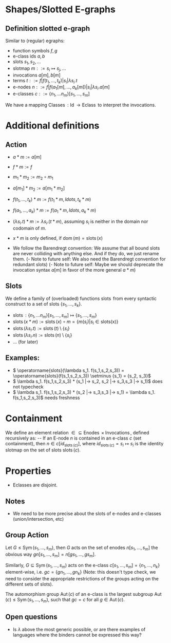 # Shapes/Slotted E-graphs

## Definition slotted e-graph 

Similar to (regular) egraphs:

- function symbols $f,g$
- e-class ids $a,b$
- slots $s_1, s_2, \ldots$
- slotmap $m ::= s_i \mapsto s_j, \ldots$
- invocations $a[m], b[m]$
- terms   $t ::= f | f(t_1,    \ldots, t_k   ) | s_i | \lambda s_i.t$
- e-nodes $n ::= f | f(a_1[m], \ldots, a_k[m]) | s_i | \lambda s_i.a[m]$
- e-classes $c ::= \{ n_1, \ldots n_m \}[s_1, \ldots, s_m]$

We have a mapping $\operatorname{Classes} : \operatorname{Id} \rightarrow \operatorname{Eclass}$ to interpret the invocations. 

# Additional definitions

## Action

- $a * m := a[m]$
- $f * m := f$
- $m_1 * m_2 := m_2 \circ m_1$
- $a[m_1] * m_2 := a[m_1 * m_2]$
- $f(t_1, \ldots, t_k) * m := f(t_1 * m, ldots, t_k * m)$
- $f(a_1, \ldots, a_k) * m := f(a_1 * m, ldots, a_k * m)$
- $(\lambda s_i.t) * m := \lambda s_i. (t * m)$, assuming $s_i$ is neither in the domain nor codomain of $m$.

- $x*m$ is only defined, if $\operatorname{dom}(m) = \operatorname{slots}(x)$
- We follow the Barendregt convention: We assume that all bound slots are never colliding with anything else. And if they do, we just rename them.
(- Note to future self: We also need the Barendregt convention for redundant slots)
(- Note to future self: Maybe we should deprecate the invocation syntax $a[m]$ in favor of the more general $a*m$)

## Slots
We define a family of (overloaded) functions $\operatorname{slots}$ from every syntactic construct to a set of slots $\{ s_1, \ldots, s_k \}$.
- $\operatorname{slots} : \{ n_1, \ldots n_m \}[s_1, \ldots, s_m] \mapsto \{s_1, \ldots, s_m \}$
- $\operatorname{slots}(x*m) := \operatorname{slots}(x) \circ m = \{m(s_i) | s_i \in \operatorname{slots(x)} \}$
- $\operatorname{slots}(\lambda s_i.t) := \operatorname{slots}(t) \setminus \{ s_i \}$
- $\operatorname{slots}(\lambda s_i.n) := \operatorname{slots}(n) \setminus \{ s_i \}$
- $\ldots$ (for later)

## Examples: 
- $ \operatorname{slots}(\lambda s_1. f(s_1,s_2,s_3)) = \operatorname{slots}(f(s_1,s_2,s_3)) \setminus \{s_1\} = \{s_2, s_3\}$ 
- $ \lambda s_1. f(s_1,s_2,s_3) * (s_1 |-> s_2, s_2 |-> s_3,s_3 |-> s_1)$ does not typecheck
- $ \lambda s_1. f(s_1,s_2,s_3) * (s_2 |-> s_3,s_3 |-> s_1) = \lambda s_1. f(s_1,s_2,s_3)$ needs freshness




# Containment
We define an element relation $\in \subseteq \operatorname{Enodes} \times \operatorname{Invocations}$, defined recursively as:
-- If an E-node $n$ is contained in an e-class $c$ (set containment), then $n \in c[id_{\operatorname{slots}(c)}]$, where $id_{\operatorname{slots}(c)} = s_i \mapsto s_i$ is the identity slotmap on the set of slots $\operatorname{slots}(c)$.

# Properties

- Eclasses are disjoint.



## Notes
- We need to be more precise about the slots of e-nodes and e-classes (union/intersection, etc)
  
## Group Action

Let $G \leq \operatorname{Sym}(s_1,\ldots,s_m)$, then $G$ acts on the set of enodes $n[s_1,\ldots,s_m]$ the obvious way $g n[s_1,\ldots,s_m] = n[g s_1, \ldots, g s_m]$. 

Similarly, $G \subseteq \operatorname{Sym}(s_1,\ldots,s_m)$ acts on the e-class $c[s_1, \ldots, s_m] = \{n_1, \ldots, n_k\}$ element-wise, i.e. $g c = \{ g n_1, \ldots, g n_k \}$ (Note: this doesn't type check, we need to consider the appropriate restrictions of the groups acting on the different sets of slots).

The automorphism group $\operatorname{Aut}(c)$ of an e-class is the largest subgroup $\operatorname{Aut}(c) \leq \operatorname{Sym}(s_1,\ldots,s_m)$, such that $g c = c$ for all $g \in \operatorname{Aut}(c)$.



## Open questions
- Is $\lambda$ above the most generic possible, or are there examples of languages where the binders cannot be expressed this way?
